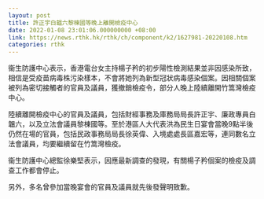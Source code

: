 ```yaml
---
layout: post
title: 許正宇白韞六黎棟國等晚上離開檢疫中心
date: 2022-01-08 23:01:06.000000000 +08:00
link: https://news.rthk.hk/rthk/ch/component/k2/1627981-20220108.htm
categories: rthk
---
```


衞生防護中心表示，香港電台女主持楊子矜的初步陽性檢測結果並非因感染所致，相信是受疫苗病毒株污染樣本，不會將她列為新型冠狀病毒感染個案。因相關個案被列為密切接觸者的官員及議員，獲撤銷檢疫令，部分人晚上陸續離開竹篙灣檢疫中心。

陸續離開檢疫中心的官員及議員，包括財經事務及庫務局局長許正宇、廉政專員白韞六，以及立法會議員黎棟國等。至於港區人大代表洪為民生日宴會當晚9點半後仍然在場的官員，包括民政事務局局長徐英偉、入境處處長區嘉宏等，連同數名立法會議員，均要繼續留在竹篙灣檢疫。

衞生防護中心總監徐樂堅表示，因應最新調查的發現，有關楊子矜個案的檢疫及調查工作都會停止。

另外，多名曾參加當晚宴會的官員及議員就先後發聲明致歉。
